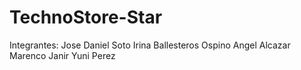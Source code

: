 # TechnoStore-Star
Integrantes:
Jose Daniel Soto
Irina Ballesteros Ospino
Angel Alcazar Marenco
Janir Yuni Perez
